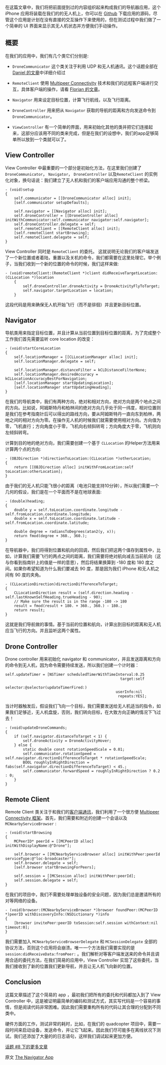 在这篇文章中，我们将把前面提到过的内容组织起来构成我们的导航器应用，这个 iPhone 应用将装载在我们的的无人机上，你可以在 [Github](https://github.com/objcio/issue-8-quadcopter-navigator) 下载应用的源码，尽管这个应用是计划在没有直接的交互操作下来使用的，但在测试过程中我们做了一个简单的 UI 界面来显示其无人机状态并方便我们手动操作。

## 概要

在我们的应用中，我们有几个类它们分别是:

* `DroneCommunicator` 这个类关注于利用 UDP 和无人机通讯。这个话题全部在 [Daniel 的文章](http://objccn.io/issue-8-2)中详细介绍过

* `RemoteClient` 使用 [Multipeer Connectivity](https://developer.apple.com/library/ios/documentation/MultipeerConnectivity/Reference/MultipeerConnectivityFramework/_index.html) 技术和我们的远程客户端进行交互，具体客户端的操作，请看 [Florian 的文章](http://objccn.io/issue-8-4)。
* `Navigator` 用来设定目标位置，计算飞行航线，以及飞行距离。
* `DroneController` 用来把从 `Navigator` 获取的导航的距离和方向发送命令到`DroneCommunicator`。
* `ViewController` 有一个简单的界面，用来初始化其他的类并把它们连接起来，这部分应该用不同的类来完成，但是在我们的设想中，我们的app足够简单所以放到一个类就可以了。

## View Controller

View Controller 中最重要的一个部分是初始化方法，在这里我们创建了 `DroneCommunicator`， `Navigator`， `DroneController` 以及`RemoteClient` 的实例化对象，换句话说：我们建立了无人机和我们的客户端应用沟通的整个桥梁。

    - (void)setup
    {
        self.communicator = [[DroneCommunicator alloc] init];
        [self.communicator setupDefaults];
        
        self.navigator = [[Navigator alloc] init];
        self.droneController = [[DroneController alloc] initWithCommunicator:self.communicator navigator:self.navigator];
        self.droneController.delegate = self;
        self.remoteClient = [[RemoteClient alloc] init];
        [self.remoteClient startBrowsing];
        self.remoteClient.delegate = self;
    }
 
View Controller 同时是 `RemoteClient` 的委托。 这就说明无论我们的客户端发送了一个新位置或者着陆，重置以及关机的命令，我们都需要在这里处理它。举个例子，当我们收到一个新的位置的命令的时候，我们这样来做:

	- (void)remoteClient:(RemoteClient *)client didReceiveTargetLocation:(CLLocation *)location
	    {
	        self.droneController.droneActivity = DroneActivityFlyToTarget;
	        self.navigator.targetLocation = location;
	    }
	 
这段代码是用来确保无人机开始飞行（而不是徘徊）并且更新目标位置。

## Navigator

导航类用来指定目标位置，并且计算从当前位置到目标位置的距离，为了完成整个工作我们首先需要监听 core location 的改变：

    - (void)startCoreLocation
    {
        self.locationManager = [[CLLocationManager alloc] init];
        self.locationManager.delegate = self;
        
        self.locationManager.distanceFilter = kCLDistanceFilterNone;
        self.locationManager.desiredAccuracy = kCLLocationAccuracyBestForNavigation;
        [self.locationManager startUpdatingLocation];
        [self.locationManager startUpdatingHeading];
    }
    
在我们的导航类中，我们有两种方向，绝对和相对方向，绝对方向是两个地点之间的方向。比如说，阿姆斯特丹和柏林间的绝对方向几乎处于同一纬度，相对位置则是我们在参考指南针后可以得出的路线方向，要从阿姆斯特丹一直向东到柏林，两地之间的相对方向为零。在操作无人机的时候我们就需要使用相对方向。方向值为零，飞机直行；方向角度小于零，飞机向右倾斜转弯；方向角度大于零，飞机则向左倾斜转弯。

计算到目的地的绝对方向，我们需要创建一个基于 `CLLocation` 的Helper方法用来计算两个点的方向:

	- (OBJDirection *)directionToLocation:(CLLocation *)otherLocation;
    {
        return [[OBJDirection alloc] initWithFromLocation:self toLocation:otherLocation];
    }
	    
由于我们的无人机只能飞很小的距离（电池只能支持10分钟），所以我们需要一个几何的假设，我们是在一个平面而不是在地球表面:

    - (double)heading;
    {
        double y = self.toLocation.coordinate.longitude - self.fromLocation.coordinate.longitude;
        double x = self.toLocation.coordinate.latitude - self.fromLocation.coordinate.latitude;
        
        double degree = radiansToDegrees(atan2(y, x));
        return fmod(degree + 360., 360.);
    }
 
在导航器中，我们将得到位置和航向的回调，然后我们把这两个值存到属性中，比如，计算我们需要飞行的两点之间的距离，我们需要将绝对航向减去当前航向（这与你看到指南针上的值是一样的意思），然后将结果换算到 -180 度和 180  度之间。如果你希望知道为什么我们要减去 90 度，那是因为我们 iPhone 和无人机之间有 90 度的夹角。

    - (CLLocationDirection)directionDifferenceToTarget;
    {
        CLLocationDirection result = (self.direction.heading - self.lastKnownSelfHeading.trueHeading - 90);
        // Make sure the result is in the range -180 -> 180
        result = fmod(result + 180. + 360., 360.) - 180.;
        return result;
    }
    
这就是我们导航做的事情。基于当前的位置和航向，计算出到目标的距离和无人机应当飞行的方向。并且监听这两个属性。

## Drone Controller
Drone controller 用来初始化 navigator 和 communicator，并且发送距离和方向的命令到无人机，因为命令需要持续发送，所以我们创建一个计时器：

    self.updateTimer = [NSTimer scheduledTimerWithTimeInterval:0.25
                                                        target:self
                                                      selector:@selector(updateTimerFired:)
                                                      userInfo:nil
                                                       repeats:YES];

当计时器触发后，假设我们飞向一个目标，我们需要发送给无人机适当的指令，如果我们足够近，无人机盘旋，否则，我们转向目标，在大致方向正确的情况下飞过去！

    - (void)updateDroneCommands;
    {
        if (self.navigator.distanceToTarget < 1) {
            self.droneActivity = DroneActivityHover;
        } else {
            static double const rotationSpeedScale = 0.01;
            self.communicator.rotationSpeed = self.navigator.directionDifferenceToTarget * rotationSpeedScale;
            BOOL roughlyInRightDirection = fabs(self.navigator.directionDifferenceToTarget) < 45.;
            self.communicator.forwardSpeed = roughlyInRightDirection ? 0.2 : 0;
        }
    }
    
## Remote Client

Remote Client 类关注于和我们的[客户端通讯](http://objccn.io/issue-8-4)，我们利用了一个很方便 [Multipeer Connectivity 框架](https://developer.apple.com/library/ios/documentation/MultipeerConnectivity/Reference/MultipeerConnectivityFramework/_index.html)。首先，我们需要和附近的创建一个会话以及 `MCNearbyServiceBrowser` :

    - (void)startBrowsing
    {
        MCPeerID* peerId = [[MCPeerID alloc] initWithDisplayName:@"Drone"];
    
        self.browser = [[MCNearbyServiceBrowser alloc] initWithPeer:peerId serviceType:@"loc-broadcaster"];
        self.browser.delegate = self;
        [self.browser startBrowsingForPeers];
    
        self.session = [[MCSession alloc] initWithPeer:peerId];
        self.session.delegate = self;
    }
    
在我们的项目中，我们不需要处理单独设备的安全问题，因为我们总是邀请所有的对等网络的设备。
    
    - (void)browser:(MCNearbyServiceBrowser *)browser foundPeer:(MCPeerID *)peerID withDiscoveryInfo:(NSDictionary *)info
    {
        [browser invitePeer:peerID toSession:self.session withContext:nil timeout:0];
    }

我们需要加入 `MCNearbyServiceBrowserDelegate` 和 `MCSessionDelegate` 全部的协议方法，否则这个应用将会崩溃。唯一一个方法我们需要实现的是 `session:didReceiveData:fromPeer:` 。我们解析对等客户端发送来的命令并且调用合适的委托方法，在我们简易的应用中，View Controller 实现了这些委托，当我们接收到了新的位置我们更新导航，并且让无人机飞向新的位置。

## Conclusion

这篇文章描述了这个简易的 app ，最初我们把所有的委托和代码都加入到了 View Controller 中，这是被证明最简单的编码和测试方式，其实写代码是一个容易的事情，但是阅读代码非常困难。因此我们需要重构所有的代码让其合理的分配到不同类中。

硬件方面的工作，测试非常的耗时，比如，在我们的 quadcopter 项目中，需要一段时间来启动设备，发送命令，并让它飞起来。因此我们尽可能多在离线状况下测试。我们还添加了大量的的日志语句，这样我们调试起来更加方便。

[话题 #8 下的更多文章][1]

   [1]: http://objccn.io/issue-8
   
原文 [The Navigator App](http://www.objc.io/issue-8/the-quadcopter-navigator-app.html)
